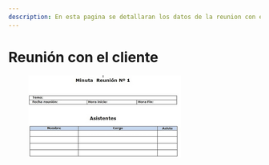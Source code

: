 ```yaml
---
description: En esta pagina se detallaran los datos de la reunion con el cliente
---
```


# Reunión con el cliente

<figure><img src="../.gitbook/assets/images.png" alt=""><figcaption></figcaption></figure>

